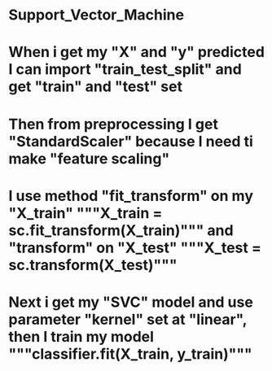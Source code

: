 # Support_Vector_Machine
# When i get my "X" and "y" predicted I can import "train_test_split" and get "train" and "test" set 
# Then from preprocessing I get "StandardScaler" because I need ti make "feature scaling"
# I use method "fit_transform" on my "X_train" """X_train = sc.fit_transform(X_train)""" and "transform" on "X_test" """X_test = sc.transform(X_test)"""
# Next i get my "SVC" model and use parameter "kernel" set at "linear", then I train my model """classifier.fit(X_train, y_train)"""
